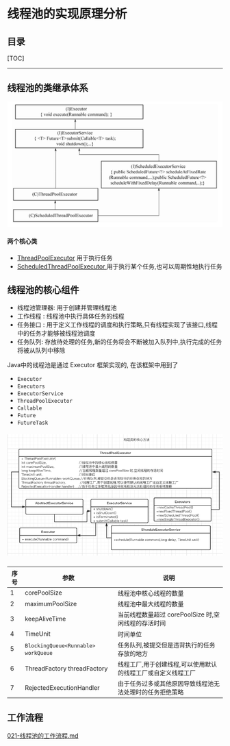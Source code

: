 # 线程池的实现原理分析

## 目录

[TOC]

----

## 线程池的类继承体系

<img src="../../../assets/image-20200928192956697.png" alt="image-20200928192956697" style="zoom:50%;" />

#### 两个核心类

- [ThreadPoolExecutor](040-ThreadPoolExecutor-源码分析.md) 用于执行任务
- [ScheduledThreadPoolExecutor ](041-ScheduledThreadPoolExecutor-源码分析.md)  用于执行某个任务,也可以周期性地执行任务

## 线程池的核心组件

- 线程池管理器: 用于创建并管理线程池
- 工作线程 :  线程池中执行具体任务的线程
- 任务接口 : 用于定义工作线程的调度和执行策略,只有线程实现了该接口,线程中的任务才能够被线程池调度
- 任务队列: 存放待处理的任务,新的任务将会不断被加入队列中,执行完成的任务将被从队列中移除

Java中的线程池是通过 Executor 框架实现的, 在该框架中用到了

- `Executor `
- `Executors`
- `ExecutorService`
- `ThreadPoolExecutor `
- `Callable` 
- `Future`
- `FutureTask`

##### ![image-20200623223319283](../../../assets/image-20200623223319283.png)

| 序号 | 参数                                | 说明                                                         |
| ---- | ----------------------------------- | ------------------------------------------------------------ |
| 1    | corePoolSize                        | 线程池中核心线程的数量                                       |
| 2    | maximumPoolSize                     | 线程池中最大线程的数量                                       |
| 3    | keepAliveTime                       | 当前线程数量超过 corePoolSize 时,空闲线程的存活时间          |
| 4    | TimeUnit                            | 时间单位                                                     |
| 5    | `BlockingQueue<Runnable> workQueue` | 任务队列,被提交但是违背执行的任务存放的地方                  |
| 6    | ThreadFactory threadFactory         | 线程工厂,用于创建线程,可以使用默认的线程工厂或自定义线程工厂 |
| 7    | RejectedExecutionHandler            | 由于任务过多或其他原因导致线程池无法处理时的任务拒绝策略     |

## 工作流程

 [021-线程池的工作流程.md](021-线程池的工作流程.md) 

